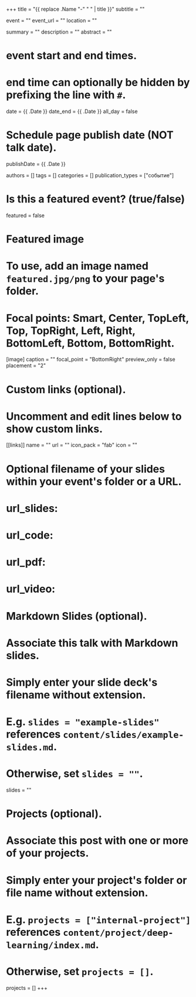 +++
title = "{{ replace .Name "-" " " | title }}"
subtitle = ""

event = ""
event_url = ""
location = ""

summary = ""
description = ""
abstract = ""

# event start and end times.
# end time can optionally be hidden by prefixing the line with `#`.
date = {{ .Date }}
date_end = {{ .Date }}
all_day = false

# Schedule page publish date (NOT talk date).
publishDate = {{ .Date }}

authors = []
tags = []
categories = []
publication_types = ["событие"]
# Is this a featured event? (true/false)
featured = false

# Featured image
# To use, add an image named `featured.jpg/png` to your page's folder. 
# Focal points: Smart, Center, TopLeft, Top, TopRight, Left, Right, BottomLeft, Bottom, BottomRight.
[image]
  caption = ""
  focal_point = "BottomRight"
  preview_only = false
  placement = "2"

# Custom links (optional).
#   Uncomment and edit lines below to show custom links.
[[links]]
   name = ""
   url = ""
   icon_pack = "fab"
   icon = ""

# Optional filename of your slides within your event's folder or a URL.
# url_slides:

# url_code:
# url_pdf:
# url_video:

# Markdown Slides (optional).
#   Associate this talk with Markdown slides.
#   Simply enter your slide deck's filename without extension.
#   E.g. `slides = "example-slides"` references `content/slides/example-slides.md`.
#   Otherwise, set `slides = ""`.
slides = ""

# Projects (optional).
#   Associate this post with one or more of your projects.
#   Simply enter your project's folder or file name without extension.
#   E.g. `projects = ["internal-project"]` references `content/project/deep-learning/index.md`.
#   Otherwise, set `projects = []`.
projects = []
+++
